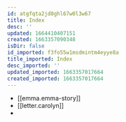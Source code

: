 ```yaml
---
id: atgfqta2jd0ghl67w0l3w67
title: Index
desc: ''
updated: 1664410407151
created: 1663357090348
isDir: false
id_imported: f3fo55w1msdmintm4eyye8a
title_imported: Index
desc_imported: ''
updated_imported: 1663357017664
created_imported: 1663357017664
---
```



- [[emma.emma-story]]
- [[letter.carolyn]]
- 